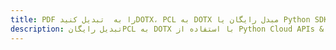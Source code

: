 ---title: PDF را به  تبدیل کنیدDOTX، PCL به DOTX مبدل رایگان یا Python SDKdescription: تبدیل رایگانPCL به DOTX با استفاده از Python Cloud APIs & SDK همچنین اسناد PDF را در Cloud ایجاد، ویرایش و رندر کنید.---